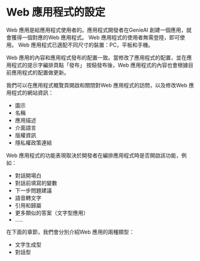 # Web 應用程式的設定
Web 應用是給應用程式使用者的。應用程式開發者在GenieAI 創建一個應用，就會獲得一個對應的Web 應用程式。 Web 應用程式的使用者無需登陸，即可使用。 Web 應用程式已適配不同尺寸的裝置：PC，平板和手機。

Web 應用的內容和應用程式發布的配置一致。當修改了應用程式的配置，並在應用程式的提示字編排頁點「發布」 按鈕發布後，Web 應用程式的內容也會根據目前應用程式的配置做更新。

我們可以在應用程式概覽頁開啟和關閉對Web 應用程式的訪問，以及修改Web 應用程式的網站資訊：
- 圖示
- 名稱
- 應用描述
- 介面語言
- 版權資訊
- 隱私權政策連結

Web 應用程式的功能表現取決於開發者在編排應用程式時是否開啟該功能，例如：
- 對話開場白
- 對話前填寫的變數
- 下一步問題建議
- 語音轉文字
- 引用和歸屬
- 更多類似的答案（文字型應用）
- .....

在下面的章節，我們會分別介紹Web 應用的兩種類型：
- 文字生成型
- 對話型